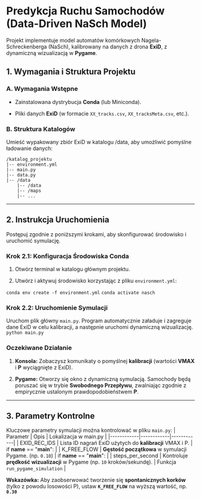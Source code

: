 # Predykcja Ruchu Samochodów (Data-Driven NaSch Model) 

Projekt implementuje model automatów komórkowych Nagela-Schreckenberga (NaSch), kalibrowany na danych z drona **ExiD**, z dynamiczną wizualizacją w **Pygame**.

## 1. Wymagania i Struktura Projektu

### A. Wymagania Wstępne

-   Zainstalowana dystrybucja **Conda** (lub Miniconda).
    
-   Pliki danych **ExiD** (w formacie `XX_tracks.csv`, `XX_tracksMeta.csv`, etc.).
    

### B. Struktura Katalogów

Umieść wypakowany zbiór ExiD w katalogu /data, aby umożliwić pomyślne ładowanie danych:

```
/katalog_projektu
|-- environment.yml
|-- main.py
|-- data.py
|-- /data
    |-- /data
    |-- /maps
    |-- ...   

```

----------

## 2. Instrukcja Uruchomienia

Postępuj zgodnie z poniższymi krokami, aby skonfigurować środowisko i uruchomić symulację.

### Krok 2.1: Konfiguracja Środowiska Conda

1.  Otwórz terminal w katalogu głównym projektu.
    
2.  Utwórz i aktywuj środowisko korzystając z pliku `environment.yml`:
    
`conda env create -f environment.yml`
`conda activate nasch`

### Krok 2.2: Uruchomienie Symulacji

Uruchom plik główny `main.py`. Program automatycznie załaduje i zagreguje dane ExiD w celu kalibracji, a następnie uruchomi dynamiczną wizualizację.
`python main.py`

### Oczekiwane Działanie

1.  **Konsola:** Zobaczysz komunikaty o pomyślnej **kalibracji** (wartości **VMAX​** i **P** wyciągnięte z ExiD).
    
2.  **Pygame:** Otworzy się okno z dynamiczną symulacją. Samochody będą poruszać się w trybie **Swobodnego Przepływu**, zwalniając zgodnie z empirycznie ustalonym prawdopodobieństwem **P**.
    

----------

## 3. Parametry Kontrolne

Kluczowe parametry symulacji można kontrolować w pliku `main.py`:
| Parametr | Opis | Lokalizacja w main.py |
|------------|------------|------------|
| EXID_REC_IDS | Lista ID nagrań ExiD użytych do **kalibracji** VMAX​ i P. | if __name__ == "__main__": |
| K_FREE_FLOW | **Gęstość początkowa** w symulacji Pygame. (np. `0.10`) | if __name__ == "__main__": |
| steps_per_second | Kontroluje **prędkość wizualizacji** w Pygame (np. `10` kroków/sekundę). | Funkcja `run_pygame_simulation` |

**Wskazówka:** Aby zaobserwować tworzenie się **spontanicznych korków** (tylko z powodu losowości P), ustaw **`K_FREE_FLOW`** na wyższą wartość, np. **`0.30`**